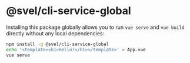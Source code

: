 # @svel/cli-service-global

Installing this package globally allows you to run `vue serve` and `vue build` directly without any local dependencies:

``` sh
npm install -g @svel/cli-service-global
echo '<template><h1>Hello!</h1></template>' > App.vue
vue serve
```
